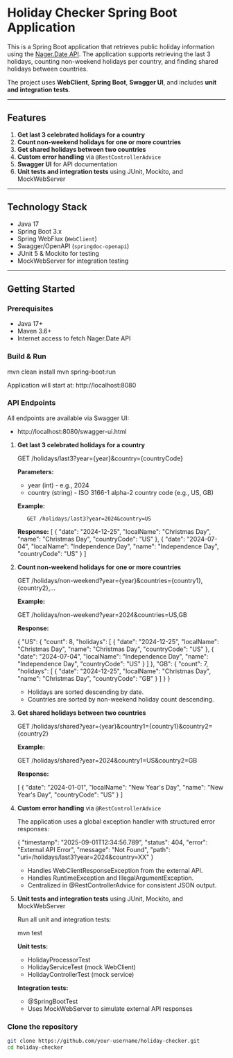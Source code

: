 # Holiday Checker Spring Boot Application

This is a Spring Boot application that retrieves public holiday information using the [Nager.Date API](https://date.nager.at/Api). The application supports retrieving the last 3 holidays, counting non-weekend holidays per country, and finding shared holidays between countries.

The project uses **WebClient**, **Spring Boot**, **Swagger UI**, and includes **unit and integration tests**.

---

## Features

1. **Get last 3 celebrated holidays for a country**
2. **Count non-weekend holidays for one or more countries**
3. **Get shared holidays between two countries**
4. **Custom error handling** via `@RestControllerAdvice`
5. **Swagger UI** for API documentation
6. **Unit tests and integration tests** using JUnit, Mockito, and MockWebServer

---

## Technology Stack

- Java 17
- Spring Boot 3.x
- Spring WebFlux (`WebClient`)
- Swagger/OpenAPI (`springdoc-openapi`)
- JUnit 5 & Mockito for testing
- MockWebServer for integration testing

---

## Getting Started

### Prerequisites

- Java 17+
- Maven 3.6+
- Internet access to fetch Nager.Date API
  
### Build & Run

mvn clean install
mvn spring-boot:run

Application will start at:
http://localhost:8080

### API Endpoints
All endpoints are available via Swagger UI:
- http://localhost:8080/swagger-ui.html
  
1. **Get last 3 celebrated holidays for a country**
   
      GET /holidays/last3?year={year}&country={countryCode}

      **Parameters:**
      - year (int) - e.g., 2024
      - country (string) - ISO 3166-1 alpha-2 country code (e.g., US, GB)

      **Example:**
      
          GET /holidays/last3?year=2024&country=US

   **Response:**
        [
          { "date": "2024-12-25", "localName": "Christmas Day", "name": "Christmas Day", "countryCode": "US" },
          { "date": "2024-07-04", "localName": "Independence Day", "name": "Independence Day", "countryCode": "US" }
        ]

2. **Count non-weekend holidays for one or more countries**

   GET /holidays/non-weekend?year={year}&countries={country1},{country2},...

    **Example:**
    
      GET /holidays/non-weekend?year=2024&countries=US,GB

    **Response:**
    
      {
      "US": {
        "count": 8,
        "holidays": [
          { "date": "2024-12-25", "localName": "Christmas Day", "name": "Christmas Day", "countryCode": "US" },
          { "date": "2024-07-04", "localName": "Independence Day", "name": "Independence Day", "countryCode": "US" }
        ]
      },
      "GB": {
        "count": 7,
        "holidays": [
          { "date": "2024-12-25", "localName": "Christmas Day", "name": "Christmas Day", "countryCode": "GB" }
        ]
      }
    }
    - Holidays are sorted descending by date.
    - Countries are sorted by non-weekend holiday count descending.

3. **Get shared holidays between two countries**

   GET /holidays/shared?year={year}&country1={country1}&country2={country2}

    **Example:**
    
      GET /holidays/shared?year=2024&country1=US&country2=GB
    
    **Response:**
    
    [
      { "date": "2024-01-01", "localName": "New Year's Day", "name": "New Year's Day", "countryCode": "US" }
    ]


4. **Custom error handling** via `@RestControllerAdvice`

    The application uses a global exception handler with structured error responses:
    
    {
      "timestamp": "2025-09-01T12:34:56.789",
      "status": 404,
      "error": "External API Error",
      "message": "Not Found",
      "path": "uri=/holidays/last3?year=2024&country=XX"
    }
    - Handles WebClientResponseException from the external API.
    - Handles RuntimeException and IllegalArgumentException.
    - Centralized in @RestControllerAdvice for consistent JSON output.

6. **Unit tests and integration tests** using JUnit, Mockito, and MockWebServer

   Run all unit and integration tests:

   mvn test

    **Unit tests:**
    - HolidayProcessorTest
    - HolidayServiceTest (mock WebClient)
    - HolidayControllerTest (mock service)
    
    **Integration tests:**
    - @SpringBootTest
    - Uses MockWebServer to simulate external API responses
  
### Clone the repository

```bash
git clone https://github.com/your-username/holiday-checker.git
cd holiday-checker

